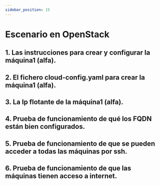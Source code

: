 ```yaml
---
sidebar_position: 15
---
```


# Escenario en OpenStack

## 1. Las instrucciones para crear y configurar la máquina1 (alfa).
## 2. El fichero cloud-config.yaml para crear la máquina1 (alfa).
## 3. La Ip flotante de la máquina1 (alfa).
## 4. Prueba de funcionamiento de qué los FQDN están bien configurados.
## 5. Prueba de funcionamiento de que se pueden acceder a todas las máquinas por ssh.
## 6. Prueba de funcionamiento de que las máquinas tienen acceso a internet.